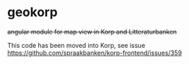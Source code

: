 # geokorp

~~angular module for map view in Korp and Litteraturbanken~~

This code has been moved into Korp, see issue https://github.com/spraakbanken/korp-frontend/issues/359
